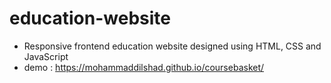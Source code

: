 # education-website
- Responsive frontend education website designed using HTML, CSS and JavaScript
- demo : https://mohammaddilshad.github.io/coursebasket/
